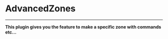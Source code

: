 # <b>AdvancedZones<b/>

--------

<b>This plugin gives you the feature to make a specific zone with commands etc...<b/>
